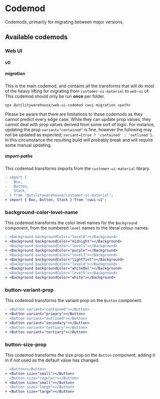 # Codemod

Codemods, primarily for migrating between major versions.

## Available codemods

### Web UI

#### v0

##### migration

This is the main codemod, and contains all the transforms that will do most of
the heavy lifting for migrating from `customer-ui-material` to `web-ui` of. This
codemod should only be run **once** per folder.

```console
npx @utilitywarehouse/web-ui-codemod cwui-migration <path>
```

Please be aware that there are limitations to these codemods as they cannot
predict every edge case. While they can update prop values, they
cannot deal with prop values derived from some sort of logic. For instance,
updating the prop `variant="contained"` is fine, however the following may not
be updated as expected; `variant={true ? 'contained' : 'outlined'}`. In this
circumstance the resulting build will probably break and will require some
manual updating.

##### import-paths

This codemod transforms imports from the `customer-ui-material` library.

```diff
- import {
-   Box,
-   Button,
-   Stack,
- } from '@utilitywarehouse/customer-ui-material';
+ import { Box, Button, Stack } from 'cwui-v2';
```

### background-color-level-name

This codemod transforms the color level names for the `Background` component,
from the numbered `level` names to the literal colour names.

```diff
- <Background backgroundColor="level0"></Background>
+ <Background backgroundColor="midnight"></Background>
- <Background backgroundColor="level1"></Background>
+ <Background backgroundColor="purple"></Background>
- <Background backgroundColor="level3"></Background>
+ <Background backgroundColor="lightTint"></Background>
- <Background backgroundColor="level4"></Background>
+ <Background backgroundColor="whiteOwl"></Background>
- <Background backgroundColor="level5"></Background>
+ <Background backgroundColor="white"></Background>
```

### button-variant-prop

This codemod transforms the variant prop on the `Button` component.

```diff
- <Button variant="contained"></Button>
+ <Button variant="primary"></Button>
- <Button variant="outlined"></Button>
+ <Button variant="secondary"></Button>
- <Button variant="tertiary"></Button>
+ <Button variant="tertiary"></Button>
```

### button-size-prop

This codemod transforms the size prop on the `Button` component, adding it in if
not used as the default value has changed.

```diff
- <Button></Button>
+ <Button size="small"></Button>
- <Button size="regular"></Button>
+ <Button size="small"></Button>
- <Button size="large"></Button>
+ <Button size="large"></Button>
```



